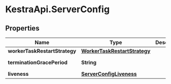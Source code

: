 # KestraApi.ServerConfig

## Properties

Name | Type | Description | Notes
------------ | ------------- | ------------- | -------------
**workerTaskRestartStrategy** | [**WorkerTaskRestartStrategy**](WorkerTaskRestartStrategy.md) |  | [optional] 
**terminationGracePeriod** | **String** |  | [default to &#39;5m&#39;]
**liveness** | [**ServerConfigLiveness**](ServerConfigLiveness.md) |  | [optional] 


